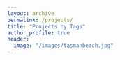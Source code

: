```yaml
---
layout: archive
permalink: /projects/
title: "Projects by Tags"
author_profile: true
header:
  image: "/images/tasmanbeach.jpg"
---
```

